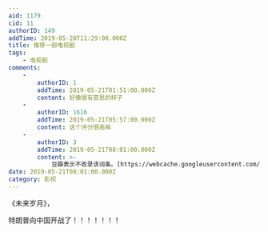 ```yaml
---
aid: 1179
cid: 11
authorID: 149
addTime: 2019-05-20T11:29:00.000Z
title: 推荐一部电视剧
tags:
    - 电视剧
comments:
    -
        authorID: 1
        addTime: 2019-05-21T01:51:00.000Z
        content: 好像很有意思的样子
    -
        authorID: 1616
        addTime: 2019-05-21T05:57:00.000Z
        content: 这个评分很高嘛
    -
        authorID: 3
        addTime: 2019-05-21T08:01:00.000Z
        content: >-
            豆瓣表示不收录该词条。[https://webcache.googleusercontent.com/search?q=cache:3sKizDxkdj4J:https://movie.douban.com/subject/30240304](https://webcache.googleusercontent.com/search?q=cache:3sKizDxkdj4J:https://movie.douban.com/subject/30240304)
date: 2019-05-21T08:01:00.000Z
category: 影视
---
```


《未来岁月》，

特朗普向中国开战了！！！！！！！
